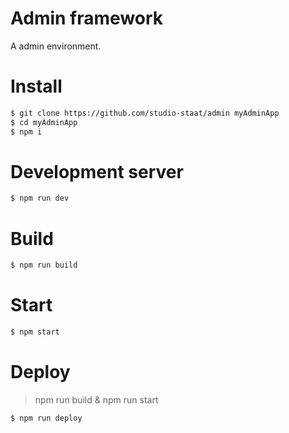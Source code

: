# Admin framework

A admin environment.

# Install

```sh
$ git clone https://github.com/studio-staat/admin myAdminApp
$ cd myAdminApp
$ npm i
```

# Development server

```sh
$ npm run dev
```

# Build

```sh
$ npm run build
```

# Start

```sh
$ npm start
```

# Deploy

> npm run build & npm run start

```sh
$ npm run deploy
```

